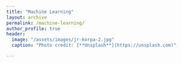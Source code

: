 ```yaml
---
title: "Machine Learning"
layout: archive
permalink: /machine-learning/
author_profile: true
header:
  image: "/assets/images/jr-korpa-2.jpg"
  caption: "Photo credit: [**Unsplash**](https://unsplash.com)"

---
```

